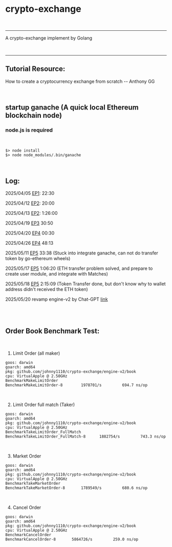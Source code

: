 # crypto-exchange

<br>

---

A crypto-exchange implement by Golang

<br>

---

## Tutorial Resource:

How to create a cryptocurrency exchange from scratch -- Anthony GG

<br>

## startup ganache (A quick local Ethereum blockchain node)

### node.js is required

<br>

```
$> node install
$> node node_modules/.bin/ganache
```

<br>

## Log:

2025/04/05 [EP1](https://youtu.be/5r1wHkmb3HM?list=PL0xRBLFXXsP5Q_a9FjmDfgtWatLHJVxGn&t=1351): 22:30

2025/04/12 [EP2](https://youtu.be/SvitKOkJmm8?list=PL0xRBLFXXsP5Q_a9FjmDfgtWatLHJVxGn&t=1199): 20:00

2025/04/13 [EP2](https://youtu.be/SvitKOkJmm8?list=PL0xRBLFXXsP5Q_a9FjmDfgtWatLHJVxGn&t=5155s): 1:26:00

2025/04/19 [EP3](https://youtu.be/oE8TPzDIzLY?list=PL0xRBLFXXsP5Q_a9FjmDfgtWatLHJVxGn&t=1851) 30:50

2025/04/20 [EP4](https://youtu.be/xpXT127JXEU?list=PL0xRBLFXXsP5Q_a9FjmDfgtWatLHJVxGn&t=32) 00:30

2025/04/26 [EP4](https://youtu.be/xpXT127JXEU?list=PL0xRBLFXXsP5Q_a9FjmDfgtWatLHJVxGn&t=2893) 48:13 

2025/05/11 [EP5](https://youtu.be/bkzEohennvs?t=2018) 33:38 (Stuck into integrate ganache, can not do transfer token by go-ethereum wheels)

2025/05/17 [EP5](https://youtu.be/bkzEohennvs?t=3980) 1:06:20 (ETH transfer problem solved, and prepare to create user module, and integrate with Matches)

2025/05/18 [EP5](https://youtu.be/bkzEohennvs?t=8109) 2:15:09 (Token Transfer done, but don't know why to wallet address didn't received the ETH token)

2025/05/20 revamp engine-v2 by Chat-GPT [link](https://chatgpt.com/share/682c6180-9bb4-8003-bbd5-22332df49a82)

<br>
<br>

## Order Book Benchmark Test:

<br>

1. Limit Order (all maker)

```
goos: darwin
goarch: amd64
pkg: github.com/johnny1110/crypto-exchange/engine-v2/book
cpu: VirtualApple @ 2.50GHz
BenchmarkMakeLimitOrder
BenchmarkMakeLimitOrder-8   	 1978701/s	       694.7 ns/op
```

<br>

2. Limit Order full match (Taker)

```
goos: darwin
goarch: amd64
pkg: github.com/johnny1110/crypto-exchange/engine-v2/book
cpu: VirtualApple @ 2.50GHz
BenchmarkTakeLimitOrder_FullMatch
BenchmarkTakeLimitOrder_FullMatch-8   	 1882754/s	       743.3 ns/op
```

<br>

3. Market Order

```
goos: darwin
goarch: amd64
pkg: github.com/johnny1110/crypto-exchange/engine-v2/book
cpu: VirtualApple @ 2.50GHz
BenchmarkTakeMarketOrder
BenchmarkTakeMarketOrder-8   	 1789549/s	       680.6 ns/op
```

<br>

4. Cancel Order

```
goos: darwin
goarch: amd64
pkg: github.com/johnny1110/crypto-exchange/engine-v2/book
cpu: VirtualApple @ 2.50GHz
BenchmarkCancelOrder
BenchmarkCancelOrder-8   	 5864726/s	       259.0 ns/op
```
